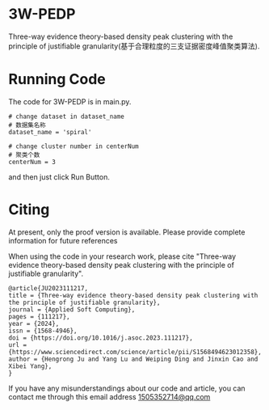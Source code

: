 # 3W-PEDP
Three-way evidence theory-based density peak clustering with the principle of justifiable granularity(基于合理粒度的三支证据密度峰值聚类算法).
# Running Code
The code for 3W-PEDP is in main.py.
````
# change dataset in dataset_name
# 数据集名称
dataset_name = 'spiral'

# change cluster number in centerNum
# 聚类个数
centerNum = 3
````

and then just click Run Button.

# Citing
At present, only the proof version is available. Please provide complete information for future references

When using the code in your research work, please cite "Three-way evidence theory-based density peak clustering with the principle of justifiable granularity".
````
@article{JU2023111217,
title = {Three-way evidence theory-based density peak clustering with the principle of justifiable granularity},
journal = {Applied Soft Computing},
pages = {111217},
year = {2024},
issn = {1568-4946},
doi = {https://doi.org/10.1016/j.asoc.2023.111217},
url = {https://www.sciencedirect.com/science/article/pii/S1568494623012358},
author = {Hengrong Ju and Yang Lu and Weiping Ding and Jinxin Cao and Xibei Yang},
}
````
If you have any misunderstandings about our code and article, you can contact me through this email address
1505352714@qq.com
